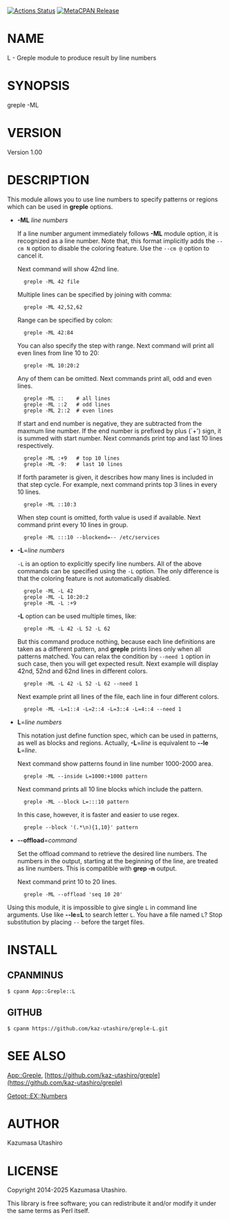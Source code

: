 [![Actions Status](https://github.com/kaz-utashiro/greple-L/workflows/test/badge.svg)](https://github.com/kaz-utashiro/greple-L/actions) [![MetaCPAN Release](https://badge.fury.io/pl/App-Greple-L.svg)](https://metacpan.org/release/App-Greple-L)
# NAME

L - Greple module to produce result by line numbers

# SYNOPSIS

greple -ML

# VERSION

Version 1.00

# DESCRIPTION

This module allows you to use line numbers to specify patterns or
regions which can be used in **greple** options.

- **-ML** _line numbers_

    If a line number argument immediately follows **-ML** module option, it
    is recognized as a line number.  Note that, this format implicitly
    adds the `--cm N` option to disable the coloring feature.  Use the
    `--cm @` option to cancel it.

    Next command will show 42nd line.

        greple -ML 42 file

    Multiple lines can be specified by joining with comma:

        greple -ML 42,52,62

    Range can be specified by colon:

        greple -ML 42:84

    You can also specify the step with range.  Next command will print
    all even lines from line 10 to 20:

        greple -ML 10:20:2

    Any of them can be omitted.  Next commands print all, odd and even
    lines.

        greple -ML ::    # all lines
        greple -ML ::2   # odd lines
        greple -ML 2::2  # even lines

    If start and end number is negative, they are subtracted from the
    maxmum line number.  If the end number is prefixed by plus (\`+') sign,
    it is summed with start number.  Next commands print top and last 10
    lines respectively.

        greple -ML :+9   # top 10 lines
        greple -ML -9:   # last 10 lines

    If forth parameter is given, it describes how many lines is included
    in that step cycle.  For example, next command prints top 3 lines in
    every 10 lines.

        greple -ML ::10:3

    When step count is omitted, forth value is used if available.  Next
    command print every 10 lines in group.

        greple -ML :::10 --blockend=-- /etc/services

- **-L**=_line numbers_

    `-L` is an option to explicitly specify line numbers.  All of the
    above commands can be specified using the `-L` option.  The only
    difference is that the coloring feature is not automatically disabled.

        greple -ML -L 42
        greple -ML -L 10:20:2
        greple -ML -L :+9

    **-L** option can be used multiple times, like:

        greple -ML -L 42 -L 52 -L 62

    But this command produce nothing, because each line definitions are
    taken as a different pattern, and **greple** prints lines only when all
    patterns matched.  You can relax the condition by `--need 1` option
    in such case, then you will get expected result.  Next example will
    display 42nd, 52nd and 62nd lines in different colors.

        greple -ML -L 42 -L 52 -L 62 --need 1

    Next example print all lines of the file, each line in four different
    colors.

        greple -ML -L=1::4 -L=2::4 -L=3::4 -L=4::4 --need 1

- **L**=_line numbers_

    This notation just define function spec, which can be used in
    patterns, as well as blocks and regions.  Actually, **-L**=_line_ is
    equivalent to **--le** **L**=_line_.

    Next command show patterns found in line number 1000-2000 area.

        greple -ML --inside L=1000:+1000 pattern

    Next command prints all 10 line blocks which include the pattern.

        greple -ML --block L=:::10 pattern

    In this case, however, it is faster and easier to use regex.

        greple --block '(.*\n){1,10}' pattern

- **--offload**=_command_

    Set the offload command to retrieve the desired line numbers. The
    numbers in the output, starting at the beginning of the line, are
    treated as line numbers.  This is compatible with **grep -n** output.

    Next command print 10 to 20 lines.

        greple -ML --offload 'seq 10 20'

Using this module, it is impossible to give single `L` in command
line arguments.  Use like **--le=L** to search letter `L`.  You have a
file named `L`?  Stop substitution by placing `--` before the target
files.

# INSTALL

## CPANMINUS

    $ cpanm App::Greple::L

## GITHUB

    $ cpanm https://github.com/kaz-utashiro/greple-L.git

# SEE ALSO

[App::Greple](https://metacpan.org/pod/App%3A%3AGreple), [https://github.com/kaz-utashiro/greple](https://github.com/kaz-utashiro/greple)

[Getopt::EX::Numbers](https://metacpan.org/pod/Getopt%3A%3AEX%3A%3ANumbers)

# AUTHOR

Kazumasa Utashiro

# LICENSE

Copyright 2014-2025 Kazumasa Utashiro.

This library is free software; you can redistribute it and/or modify
it under the same terms as Perl itself.
